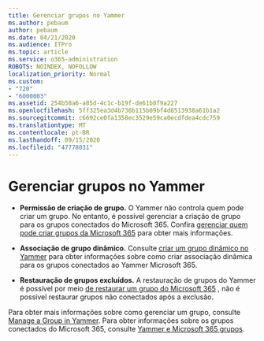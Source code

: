 ```yaml
---
title: Gerenciar grupos no Yammer
ms.author: pebaum
author: pebaum
ms.date: 04/21/2020
ms.audience: ITPro
ms.topic: article
ms.service: o365-administration
ROBOTS: NOINDEX, NOFOLLOW
localization_priority: Normal
ms.custom:
- "720"
- "6000003"
ms.assetid: 254b58a6-a85d-4c1c-b19f-de61b8f9a227
ms.openlocfilehash: 5ff325ea3d4b736b115b09bf4d8513938a61b1a2
ms.sourcegitcommit: c6692ce0fa1358ec3529e59ca0ecdfdea4cdc759
ms.translationtype: MT
ms.contentlocale: pt-BR
ms.lasthandoff: 09/15/2020
ms.locfileid: "47778031"
---
```

# <a name="manage-groups-in-yammer"></a>Gerenciar grupos no Yammer

- **Permissão de criação de grupo.** O Yammer não controla quem pode criar um grupo. No entanto, é possível gerenciar a criação de grupo para os grupos conectados do Microsoft 365. Confira [gerenciar quem pode criar grupos da Microsoft 365](https://docs.microsoft.com/microsoft-365/admin/create-groups/manage-creation-of-groups) para obter mais informações.

- **Associação de grupo dinâmico.** Consulte [criar um grupo dinâmico no Yammer](https://docs.microsoft.com/yammer/manage-yammer-groups/create-a-dynamic-group) para obter informações sobre como criar associação dinâmica para os grupos conectados ao Yammer Microsoft 365.

- **Restauração de grupos excluídos.** A restauração de grupos do Yammer é possível por meio [de restaurar um grupo do Microsoft 365](https://docs.microsoft.com/microsoft-365/admin/create-groups/restore-deleted-group) , não é possível restaurar grupos não conectados após a exclusão.

Para obter mais informações sobre como gerenciar um grupo, consulte [Manage a Group in Yammer](https://support.office.com/article/Manage-a-group-in-Yammer-6e05c6d6-5548-4c88-89cd-e6757a514ef2). Para obter informações sobre os grupos conectados do Microsoft 365, consulte [Yammer e Microsoft 365 grupos](https://docs.microsoft.com/yammer/manage-yammer-groups/yammer-and-office-365-groups).
  